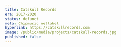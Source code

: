 ```yaml
---
title: Catskull Records
era: 2017-2020
status: defunct
meta: Chipmusic netlabel
hyperlink: https://catskullrecords.com
image: /public/media/projects/catskull-records.jpg
published: false
---
```

